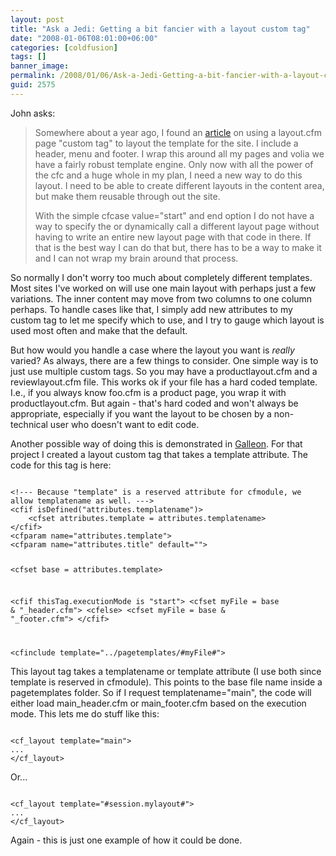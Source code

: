 ```yaml
---
layout: post
title: "Ask a Jedi: Getting a bit fancier with a layout custom tag"
date: "2008-01-06T08:01:00+06:00"
categories: [coldfusion]
tags: []
banner_image: 
permalink: /2008/01/06/Ask-a-Jedi-Getting-a-bit-fancier-with-a-layout-custom-tag
guid: 2575
---
```


John asks:

<blockquote>
<p>
Somewhere about a year ago, I found an <a href="http://www.raymondcamden.com/index.cfm/2007/9/3/ColdFusion-custom-tag-for-layout-example">article</a> on using a layout.cfm page "custom tag" to layout the template
for the site. I include a header, menu and footer. I wrap this around all my pages and volia we have a fairly robust template engine. Only now with all the power of the cfc and a huge whole in my plan, I need a new way to do this layout. I need to be able to create different layouts in the content area, but make them reusable through out the site.

With the simple cfcase value="start" and end option I do not have a way to specify the or dynamically call a different layout page without having to write an entire new layout page with that code in there. If that is the best way I can do that but, there has to be a way to make it and I can not wrap my brain around that process.
</p>
</blockquote>

So normally I don't worry too much about completely different templates. Most sites I've worked on will use one main layout with perhaps just a few variations. The inner content may move from two columns to one column perhaps. To handle cases like that, I simply add new attributes to my custom tag to let me specify which to use, and I try to gauge which layout is used most often and make that the default.

But how would you handle a case where the layout you want is <i>really</i> varied? As always, there are a few things to consider. One simple way is to just use multiple custom tags. So you may have a productlayout.cfm and a reviewlayout.cfm file. This works ok if your file has a hard coded template. I.e., if you always know foo.cfm is a product page, you wrap it with productlayout.cfm. But again - that's hard coded and won't always be appropriate, especially if you want the layout to be chosen by a non-technical user who doesn't want to edit code.

Another possible way of doing this is demonstrated in <a href="http://galleon.riaforge.org">Galleon</a>. For that project I created a layout custom tag that takes a template attribute. The code for this tag is here:

<code>
&lt;!--- Because "template" is a reserved attribute for cfmodule, we allow templatename as well. ---&gt;
&lt;cfif isDefined("attributes.templatename")&gt;
	&lt;cfset attributes.template = attributes.templatename&gt;
&lt;/cfif&gt;
&lt;cfparam name="attributes.template"&gt;
&lt;cfparam name="attributes.title" default=""&gt;

&lt;cfset base = attributes.template&gt;

&lt;cfif thisTag.executionMode is "start"&gt;
	&lt;cfset myFile = base & "_header.cfm"&gt;
&lt;cfelse&gt;
	&lt;cfset myFile = base & "_footer.cfm"&gt;
&lt;/cfif&gt;

&lt;cfinclude template="../pagetemplates/#myFile#"&gt;
</code>

This layout tag takes a templatename or template attribute (I use both since template is reserved in cfmodule). This points to the base file name inside a pagetemplates folder. So if I request templatename="main", the code will either load main_header.cfm or main_footer.cfm based on the execution mode. This lets me do stuff like this:

<code>
&lt;cf_layout template="main"&gt;
...
&lt;/cf_layout&gt;
</code>

Or...

<code>
&lt;cf_layout template="#session.mylayout#"&gt;
...
&lt;/cf_layout&gt;
</code>

Again - this is just one example of how it could be done.